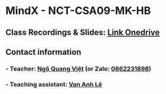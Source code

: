 # MindX - NCT-CSA09-MK-HB

## Class Recordings & Slides: [Link Onedrive](https://husteduvn-my.sharepoint.com/:f:/g/personal/viet_nq194881_sis_hust_edu_vn/EvfdJUZkUttGq2av5clEBC4BGETjORvwOKRde6APGakC8w?e=aZTrQR)

## Contact information
### - **Teacher**: [Ngô Quang Việt](https://www.facebook.com/dung.viet.77985/) (or Zalo: [0862231898](https://zalo.me/0862231898))

### - **Teaching assistant**: [Van Anh Lê]()
